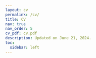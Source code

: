 ```yaml
---
layout: cv
permalink: /cv/
title: CV
nav: true
nav_order: 5
cv_pdf: cv.pdf
description: Updated on June 21, 2024.
toc:
  sidebar: left
---
```

